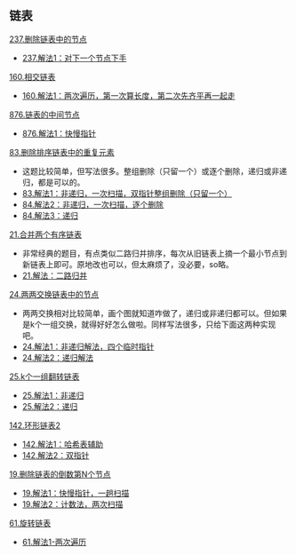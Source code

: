 ## 链表

[237.删除链表中的节点](https://leetcode-cn.com/problems/delete-node-in-a-linked-list/)
- [237.解法1：对下一个节点下手](https://leetcode-cn.com/submissions/detail/17534756/)


[160.相交链表](https://leetcode-cn.com/problems/intersection-of-two-linked-lists/)
- [160.解法1：两次遍历，第一次算长度，第二次先齐平再一起走](https://leetcode-cn.com/submissions/detail/17564855/)


[876.链表的中间节点](https://leetcode-cn.com/problems/middle-of-the-linked-list/)
- [876.解法1：快慢指针](https://leetcode-cn.com/submissions/detail/17552451/)


[83.删除排序链表中的重复元素](https://leetcode-cn.com/problems/remove-duplicates-from-sorted-list/)
- 这题比较简单，但写法很多。整组删除（只留一个）或逐个删除，递归或非递归，都是可以的。
- [83.解法1：非递归，一次扫描，双指针整组删除（只留一个）](https://leetcode-cn.com/submissions/detail/17361274/)
- [84.解法2：非递归，一次扫描，逐个删除](https://leetcode-cn.com/submissions/detail/17361686/)
- [84.解法3：递归](https://leetcode-cn.com/submissions/detail/17364052/)


[21.合并两个有序链表](https://leetcode-cn.com/problems/merge-two-sorted-lists/)
- 非常经典的题目，有点类似二路归并排序，每次从旧链表上摘一个最小节点到新链表上即可。原地改也可以，但太麻烦了，没必要，so略。
- [21.解法：二路归并](https://leetcode-cn.com/submissions/detail/17329113/)



[24.两两交换链表中的节点](https://leetcode-cn.com/problems/swap-nodes-in-pairs/)
- 两两交换相对比较简单，画个图就知道咋做了，递归或非递归都可以。但如果是k个一组交换，就得好好怎么做啦。同样写法很多，只给下面这两种实现吧。
- [24.解法1：非递归解法，四个临时指针](https://leetcode-cn.com/submissions/detail/17053608/)
- [24.解法2：递归解法](https://leetcode-cn.com/submissions/detail/17341297/)


[25.k个一组翻转链表](https://leetcode-cn.com/problems/reverse-nodes-in-k-group/)
- [25.解法1：非递归](https://leetcode-cn.com/submissions/detail/17131508/)
- [25.解法2：递归](https://leetcode-cn.com/submissions/detail/17366756/)


[142.环形链表2](https://leetcode-cn.com/problems/linked-list-cycle-ii/)
- [142.解法1：哈希表辅助](https://leetcode-cn.com/submissions/detail/17054478/)
- [142.解法2：双指针](https://leetcode-cn.com/submissions/detail/17054601/)


[19.删除链表的倒数第N个节点](https://leetcode-cn.com/problems/remove-nth-node-from-end-of-list/)
- [19.解法1：快慢指针，一趟扫描](https://leetcode-cn.com/submissions/detail/17304289/)
- [19.解法2：计数法，两次扫描](https://leetcode-cn.com/submissions/detail/17325966/)


[61.旋转链表](https://leetcode-cn.com/problems/rotate-list/submissions/)
- [61.解法1-两次遍历](https://leetcode-cn.com/submissions/detail/26394258/)

